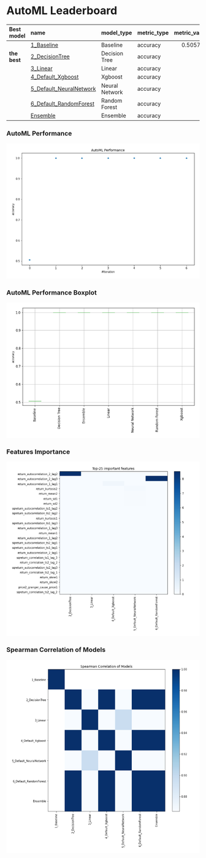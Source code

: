 # AutoML Leaderboard

| Best model   | name                                                         | model_type     | metric_type   |   metric_value |   train_time |
|:-------------|:-------------------------------------------------------------|:---------------|:--------------|---------------:|-------------:|
|              | [1_Baseline](1_Baseline/README.md)                           | Baseline       | accuracy      |       0.505747 |         8.11 |
| **the best** | [2_DecisionTree](2_DecisionTree/README.md)                   | Decision Tree  | accuracy      |       1        |        11.36 |
|              | [3_Linear](3_Linear/README.md)                               | Linear         | accuracy      |       1        |        11.01 |
|              | [4_Default_Xgboost](4_Default_Xgboost/README.md)             | Xgboost        | accuracy      |       1        |        11.01 |
|              | [5_Default_NeuralNetwork](5_Default_NeuralNetwork/README.md) | Neural Network | accuracy      |       1        |         9.64 |
|              | [6_Default_RandomForest](6_Default_RandomForest/README.md)   | Random Forest  | accuracy      |       1        |        14.48 |
|              | [Ensemble](Ensemble/README.md)                               | Ensemble       | accuracy      |       1        |         0.17 |

### AutoML Performance
![AutoML Performance](ldb_performance.png)

### AutoML Performance Boxplot
![AutoML Performance Boxplot](ldb_performance_boxplot.png)

### Features Importance
![features importance across models](features_heatmap.png)



### Spearman Correlation of Models
![models spearman correlation](correlation_heatmap.png)

